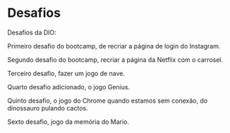 # Desafios
Desafios da DIO:

Primeiro desafio do bootcamp, de recriar a página de login do Instagram.

Segundo desafio do bootcamp, recriar a página da Netflix com o carrosel. 

Terceiro desafio, fazer um jogo de nave. 

Quarto desafio adicionado, o jogo Genius.

Quinto desafio, o jogo do Chrome quando estamos sem conexão, do dinossauro pulando cactos.

Sexto desafio, jogo da memória do Mario.
